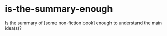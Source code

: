 # is-the-summary-enough
Is the summary of [some non-fiction book] enough to understand the main idea(s)?
